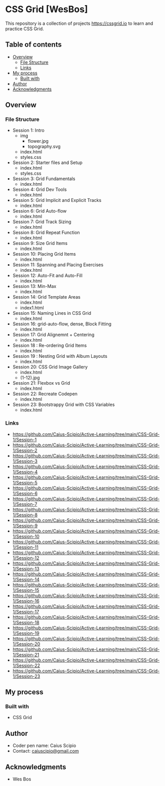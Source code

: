 # CSS Grid [WesBos]
This repository is a collection of projects https://cssgrid.io to learn and practice CSS Grid.

## Table of contents

- [Overview](#overview)
  - [File Structure](#file-structure)
  - [Links](#links)
- [My process](#my-process)
  - [Built with](#built-with)
- [Author](#author)
- [Acknowledgments](#acknowledgments)

## Overview

### File Structure

  - Session 1: Intro
    - img
      - flower.jpg
      - topography.svg
    - index.html
    - styles.css
  - Session 2: Starter files and Setup
    - index.html
    - styles.css
  - Session 3: Grid Fundamentals
    - index.html
  - Session 4: Grid Dev Tools
    - index.html
  - Session 5: Grid Implicit and Explicit Tracks
    - index.html
  - Session 6: Grid Auto-flow
    - index.html
  - Session 7: Grid Track Sizing
    - index.html
  - Session 8: Grid Repeat Function
    - index.html
  - Session 9: Size Grid Items
    - index.html
  - Session 10: Placing Grid Items
    - index.html
  - Session 11: Spanning and Placing Exercises
    - index.html
  - Session 12: Auto-Fit and Auto-Fill
    - index.html
  - Session 13: Min-Max
    - index.html
  - Session 14: Grid Template Areas
    - index.html
    - index1.html
  - Session 15: Naming Lines in CSS Grid
    - index.html
  - Session 16: grid-auto-flow, dense, Block Fitting
    - index.html
  - Session 17: Grid Alignemnt + Centering
    - index.html
  - Session 18 : Re-ordering Grid Items
    - index.html
  - Session 19 : Nesting Grid with Album Layouts
    - index.html
  - Session 20: CSS Grid Image Gallery
    - index.html
    - (1-12).jpg
  - Session 21: Flexbox vs Grid
    - index.html
  - Session 22: Recreate Codepen
    - index.html
  - Session 23: Bootstrappy Grid with CSS Variables
    - index.html

### Links
  - https://github.com/Caius-Scipio/Active-Learning/tree/main/CSS-Grid-1/Session-1
  - https://github.com/Caius-Scipio/Active-Learning/tree/main/CSS-Grid-1/Session-2
  - https://github.com/Caius-Scipio/Active-Learning/tree/main/CSS-Grid-1/Session-3
  - https://github.com/Caius-Scipio/Active-Learning/tree/main/CSS-Grid-1/Session-4
  - https://github.com/Caius-Scipio/Active-Learning/tree/main/CSS-Grid-1/Session-5
  - https://github.com/Caius-Scipio/Active-Learning/tree/main/CSS-Grid-1/Session-6
  - https://github.com/Caius-Scipio/Active-Learning/tree/main/CSS-Grid-1/Session-7
  - https://github.com/Caius-Scipio/Active-Learning/tree/main/CSS-Grid-1/Session-8
  - https://github.com/Caius-Scipio/Active-Learning/tree/main/CSS-Grid-1/Session-9
  - https://github.com/Caius-Scipio/Active-Learning/tree/main/CSS-Grid-1/Session-10
  - https://github.com/Caius-Scipio/Active-Learning/tree/main/CSS-Grid-1/Session-11
  - https://github.com/Caius-Scipio/Active-Learning/tree/main/CSS-Grid-1/Session-12
  - https://github.com/Caius-Scipio/Active-Learning/tree/main/CSS-Grid-1/Session-13
  - https://github.com/Caius-Scipio/Active-Learning/tree/main/CSS-Grid-1/Session-14
  - https://github.com/Caius-Scipio/Active-Learning/tree/main/CSS-Grid-1/Session-15
  - https://github.com/Caius-Scipio/Active-Learning/tree/main/CSS-Grid-1/Session-16
  - https://github.com/Caius-Scipio/Active-Learning/tree/main/CSS-Grid-1/Session-17
  - https://github.com/Caius-Scipio/Active-Learning/tree/main/CSS-Grid-1/Session-18
  - https://github.com/Caius-Scipio/Active-Learning/tree/main/CSS-Grid-1/Session-19
  - https://github.com/Caius-Scipio/Active-Learning/tree/main/CSS-Grid-1/Session-20
  - https://github.com/Caius-Scipio/Active-Learning/tree/main/CSS-Grid-1/Session-21
  - https://github.com/Caius-Scipio/Active-Learning/tree/main/CSS-Grid-1/Session-22
  - https://github.com/Caius-Scipio/Active-Learning/tree/main/CSS-Grid-1/Session-23

## My process

### Built with

- CSS Grid

## Author

- Coder pen name: Caius Scipio
- Contact: caiuscipio@gmail.com

## Acknowledgments

- Wes Bos